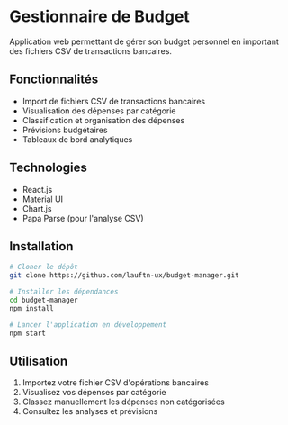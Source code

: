 # Gestionnaire de Budget

Application web permettant de gérer son budget personnel en important des fichiers CSV de transactions bancaires.

## Fonctionnalités

- Import de fichiers CSV de transactions bancaires
- Visualisation des dépenses par catégorie
- Classification et organisation des dépenses
- Prévisions budgétaires
- Tableaux de bord analytiques

## Technologies

- React.js
- Material UI
- Chart.js
- Papa Parse (pour l'analyse CSV)

## Installation

```bash
# Cloner le dépôt
git clone https://github.com/lauftn-ux/budget-manager.git

# Installer les dépendances
cd budget-manager
npm install

# Lancer l'application en développement
npm start
```

## Utilisation

1. Importez votre fichier CSV d'opérations bancaires
2. Visualisez vos dépenses par catégorie
3. Classez manuellement les dépenses non catégorisées
4. Consultez les analyses et prévisions